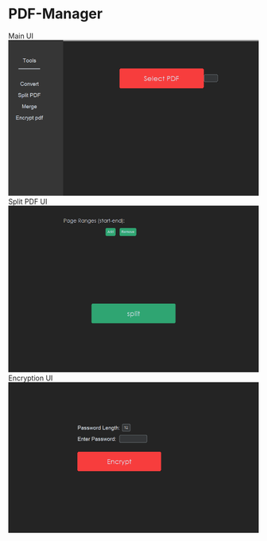 # PDF-Manager
Main UI
![image](https://github.com/Ajit999G/PDF-Manager/blob/2488bc47d87ededbfc73bfe7f4ce042a214d1240/Images/pdf1.png)
Split PDF UI
![image alt](https://github.com/Ajit999G/PDF-Manager/blob/7e657e4d818d2a2771ddb1457a5e570c2cbf27ef/Images/pdf2.png)
Encryption UI
![image](https://github.com/Ajit999G/PDF-Manager/blob/df7692c6c59dfb60a06ea91bab5aea77f7688395/Images/pdf3.png)
